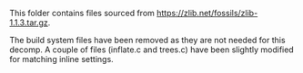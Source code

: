 This folder contains files sourced from https://zlib.net/fossils/zlib-1.1.3.tar.gz.

The build system files have been removed as they are not needed for this decomp. A couple of files (inflate.c and trees.c) have been slightly modified for matching inline settings.
